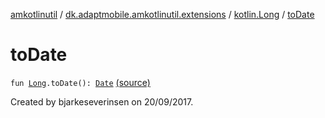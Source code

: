 [amkotlinutil](../../index.md) / [dk.adaptmobile.amkotlinutil.extensions](../index.md) / [kotlin.Long](index.md) / [toDate](./to-date.md)

# toDate

`fun `[`Long`](https://kotlinlang.org/api/latest/jvm/stdlib/kotlin/-long/index.html)`.toDate(): `[`Date`](https://developer.android.com/reference/java/util/Date.html) [(source)](https://github.com/adaptmobile-organization/amkotlinutil/tree/master/amkotlinutil/src/main/java/dk/adaptmobile/amkotlinutil/extensions/LongExtensions.kt#L10)

Created by bjarkeseverinsen on 20/09/2017.

